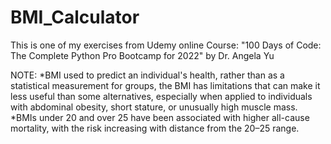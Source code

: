 # BMI_Calculator
 This is one of my exercises from Udemy online Course: "100 Days of Code: The Complete Python Pro Bootcamp for 2022" by Dr. Angela Yu

NOTE:
*BMI used to predict an individual's health, rather than as a statistical measurement for groups, the BMI has limitations that can make it less useful than some alternatives, especially when applied to individuals with abdominal obesity, short stature, or unusually high muscle mass.
*BMIs under 20 and over 25 have been associated with higher all-cause mortality, with the risk increasing with distance from the 20–25 range.
